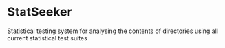 # StatSeeker
Statistical testing system for analysing the contents of directories using all current statistical test suites
